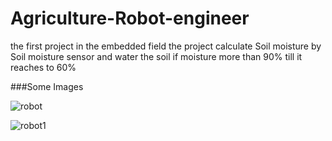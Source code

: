 # Agriculture-Robot-engineer
the first project in the embedded field
the project calculate Soil moisture by Soil moisture sensor and water the soil if moisture more than 90% till it reaches to 60%

###Some Images





![robot](https://user-images.githubusercontent.com/52586356/105891079-e016bc00-6018-11eb-9ab3-3199ebe17f55.png)




![robot1](https://user-images.githubusercontent.com/52586356/105891117-ea38ba80-6018-11eb-915e-44f8ec181d25.png)
